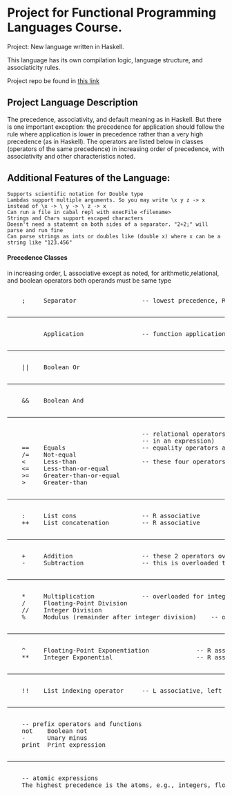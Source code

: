 # Project for Functional Programming Languages Course.
Project: New language written in Haskell. 

This language has its own compilation logic, language structure, and associaticity rules. 

Project repo be found in [this link](https://github.com/BU-CS320/project-supercalifragilisticexpialidocious/tree/master/project)

## Project Language Description
The precedence, associativity, and default meaning as in Haskell. But there is one important exception: the precedence for application should follow the rule where application is lower in precedence rather than a very high precedence (as in Haskell). The operators are listed below in classes (operators of the same precedence) in increasing order of precedence, with associativity and other characteristics noted. 


## Additional Features of the Language:

	Supports scientific notation for Double type
	Lambdas support multiple arguments. So you may write \x y z -> x instead of \x -> \ y -> \ z -> x
	Can run a file in cabal repl with execFile <filename>
	Strings and Chars support escaped characters
	Doesn't need a statemnt on both sides of a separator. "2+2;" will parse and run fine
	Can parse strings as ints or doubles like (double x) where x can be a string like "123.456"	


#### Precedence Classes
in increasing order, L associative except as noted, for arithmetic,relational,
    and boolean operators both operands must be same type
<pre>  
    ;     Separator                  -- lowest precedence, R associative
  <hr> 
          Application                -- function application (no operators, just a blank between expressions)
  <hr> 
    ||    Boolean Or                  
   <hr>    
    &&    Boolean And 
    <hr>   
                                     -- relational operators are non-associative (can only be one operator 
                                     -- in an expression) 
    ==    Equals                     -- equality operators are overloaded for all types except functions                  
    /=    Not-equal                                                     
    <     Less-than                  -- these four operators only need to compare integers and floats,  
    <=    Less-than-or-equal                              
    >=    Greater-than-or-equal              
    >     Greater-than 
      <hr> 	
    :     List cons                  -- R associative
    ++    List concatenation         -- R associative
    <hr>    
    +     Addition                   -- these 2 operators overloaded for integers and floats
    -     Subtraction                -- this is overloaded to also be a unary minus function (see below)
   <hr>    
    *     Multiplication             -- overloaded for integers and floats                          
    /     Floating-Point Division     
    //    Integer Division   
    %     Modulus (remainder after integer division)    -- only for integers
    <hr>   
    ^     Floating-Point Exponentiation             -- R associative
    **    Integer Exponential                       -- R associative
  <hr> 
    !!    List indexing operator     -- L associative, left operand must be list, right must be integer
  <hr> 
    -- prefix operators and functions
    not    Boolean not
    -      Unary minus
    print  Print expression
  <hr> 
    -- atomic expressions
    The highest precedence is the atoms, e.g., integers, floats, chars, lists represented by syntax [,,,], variables, let, if-then-else,lambda abstractions. 
</pre>  
